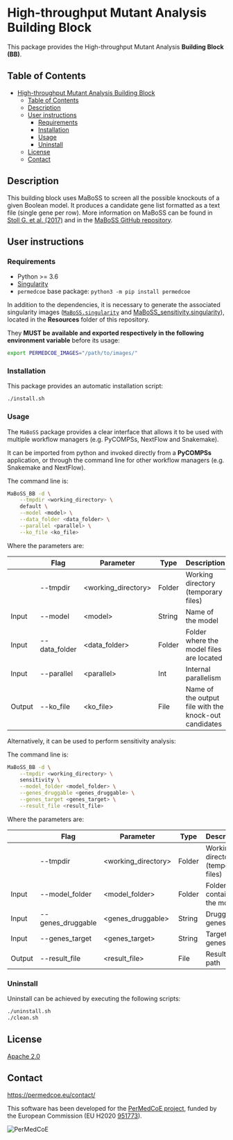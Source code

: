 # High-throughput Mutant Analysis Building Block

This package provides the High-throughput Mutant Analysis **Building Block (BB)**.

## Table of Contents

- [High-throughput Mutant Analysis Building Block](#high-throughput-mutant-analysis-building-block)
  - [Table of Contents](#table-of-contents)
  - [Description](#description)
  - [User instructions](#user-instructions)
    - [Requirements](#requirements)
    - [Installation](#installation)
    - [Usage](#usage)
    - [Uninstall](#uninstall)
  - [License](#license)
  - [Contact](#contact)

## Description

This building block uses MaBoSS to screen all the possible knockouts of a given Boolean model. It produces a candidate gene list formatted as a text file (single gene per row). More information on MaBoSS can be found in [Stoll G. et al. (2017)](https://academic.oup.com/bioinformatics/article-lookup/doi/10.1093/bioinformatics/btx123) and in the [MaBoSS GitHub repository](https://github.com/maboss-bkmc/MaBoSS-env-2.0).

## User instructions

### Requirements

- Python >= 3.6
- [Singularity](https://singularity.lbl.gov/docs-installation)
- `permedcoe` base package: `python3 -m pip install permedcoe`

In addition to the dependencies, it is necessary to generate the associated
singularity images ([`MaBoSS.singularity`](../Resources/images/MaBoSS.singularity) and
[MaBoSS_sensitivity.singularity](../Resources/images/MaBoSS_sensitivity.singularity)),
located in the **Resources** folder of this repository.

They **MUST be available and exported respectively in the following environment variable**
before its usage:

```bash
export PERMEDCOE_IMAGES="/path/to/images/"
```

### Installation

This package provides an automatic installation script:

```bash
./install.sh
```

### Usage

The `MaBoSS` package provides a clear interface that allows
it to be used with multiple workflow managers (e.g. PyCOMPSs, NextFlow and
Snakemake).

It can be imported from python and invoked directly from a **PyCOMPSs**
application, or through the command line for other workflow managers
(e.g. Snakemake and NextFlow).

The command line is:

```bash
MaBoSS_BB -d \
    --tmpdir <working_directory> \
    default \
    --model <model> \
    --data_folder <data_folder> \
    --parallel <parallel> \
    --ko_file <ko_file>
```

Where the parameters are:

|        | Flag                | Parameter            | Type   | Description                                           |
|--------|---------------------|----------------------|--------|-------------------------------------------------------|
|        | --tmpdir            | \<working_directory> | Folder | Working directory (temporary files)                   |
| Input  | --model             | \<model>             | String | Name of the model                                     |
| Input  | --data_folder       | \<data_folder>       | Folder | Folder where the model files are located              |
| Input  | --parallel          | \<parallel>          | Int    | Internal parallelism                                  |
| Output | --ko_file           | \<ko_file>           | File   | Name of the output file with the knock-out candidates |

Alternatively, it can be used to perform sensitivity analysis:

The command line is:

```bash
MaBoSS_BB -d \
    --tmpdir <working_directory> \
    sensitivity \
    --model_folder <model_folder> \
    --genes_druggable <genes_druggable> \
    --genes_target <genes_target> \
    --result_file <result_file>
```

Where the parameters are:

|        | Flag                | Parameter            | Type   | Description                         |
|--------|---------------------|----------------------|--------|-------------------------------------|
|        | --tmpdir            | \<working_directory> | Folder | Working directory (temporary files) |
| Input  | --model_folder      | \<model_folder>      | Folder | Folder that contains the model      |
| Input  | --genes_druggable   | \<genes_druggable>   | String | Druggable genes                     |
| Input  | --genes_target      | \<genes_target>      | String | Target genes                        |
| Output | --result_file       | \<result_file>       | File   | Result file path                    |

### Uninstall

Uninstall can be achieved by executing the following scripts:

```bash
./uninstall.sh
./clean.sh
```

## License

[Apache 2.0](https://www.apache.org/licenses/LICENSE-2.0)


## Contact

<https://permedcoe.eu/contact/>

This software has been developed for the [PerMedCoE project](https://permedcoe.eu/), funded by the European Commission (EU H2020 [951773](https://cordis.europa.eu/project/id/951773)).

![](https://permedcoe.eu/wp-content/uploads/2020/11/logo_1.png "PerMedCoE")
